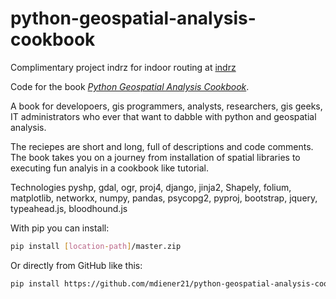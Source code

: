 python-geospatial-analysis-cookbook
==================================

Complimentary project indrz for indoor routing at [indrz](http://www.indrz.com)

Code for the book [*Python Geospatial Analysis Cookbook*](https://github.com/mdiener21/python-geospatial-analysis-cookbook/archive/master.zip).


A book for developoers, gis programmers, analysts, researchers, gis geeks, IT administrators who ever that want to dabble with python and geospatial analysis.

The reciepes are short and long, full of descriptions and code comments.  The book takes you on a journey from installation of spatial libraries to executing fun analyis in a cookbook like tutorial.

Technologies
pyshp, gdal, ogr, proj4, django, jinja2, Shapely, folium, matplotlib, networkx, numpy, pandas, psycopg2, pyproj, bootstrap, jquery, typeahead.js, bloodhound.js


With pip you can install:

```bash
pip install [location-path]/master.zip
```

Or directly from GitHub like this:

```bash
pip install https://github.com/mdiener21/python-geospatial-analysis-cookbook/archive/master.zip
```
